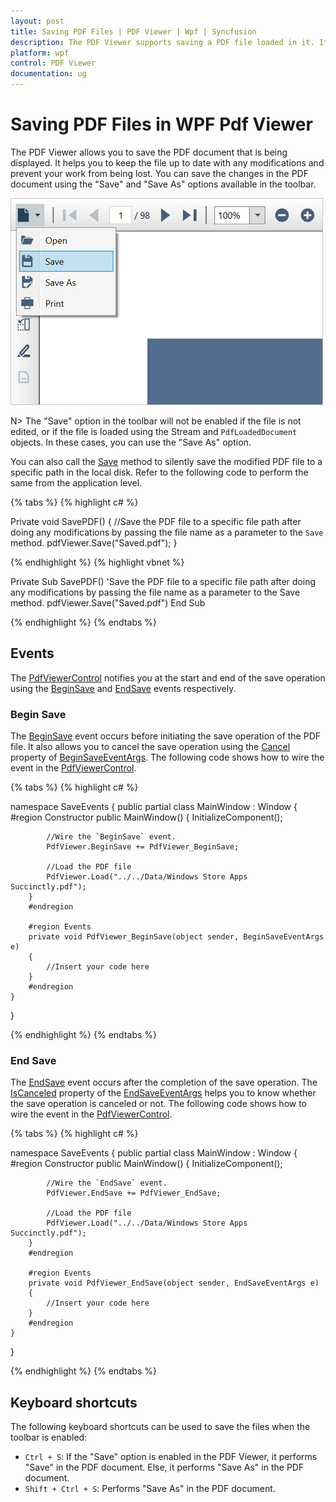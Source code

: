 ```yaml
---
layout: post
title: Saving PDF Files | PDF Viewer | Wpf | Syncfusion
description: The PDF Viewer supports saving a PDF file loaded in it. It keeps the file up to date with any modifications by allowing you to save the file in the local disk.
platform: wpf
control: PDF Viewer
documentation: ug
---
```


# Saving PDF Files in WPF Pdf Viewer

The PDF Viewer allows you to save the PDF document that is being displayed. It helps you to keep the file up to date with any modifications and prevent your work from being lost. You can save the changes in the PDF document using the "Save" and "Save As" options available in the toolbar.

![Save PDF files](Concept-and-Features_images\save_files.png)

N> The "Save" option in the toolbar will not be enabled if the file is not edited, or if the file is loaded using the Stream and `PdfLoadedDocument` objects. In these cases, you can use the "Save As" option.

You can also call the [Save](https://help.syncfusion.com/cr/wpf/Syncfusion.Windows.PdfViewer.PdfViewerControl.html#Syncfusion_Windows_PdfViewer_PdfViewerControl_Save_System_String_) method to silently save the modified PDF file to a specific path in the local disk. Refer to the following code to perform the same from the application level.

{% tabs %}
{% highlight c# %}

Private void SavePDF()
{
    //Save the PDF file to a specific file path after doing any modifications by passing the file name as a parameter to the `Save` method.
    pdfViewer.Save("Saved.pdf");
}

{% endhighlight %}
{% highlight vbnet %}

Private Sub SavePDF()
    'Save the PDF file to a specific file path after doing any modifications by passing the file name as a parameter to the Save method.
    pdfViewer.Save("Saved.pdf")
End Sub

{% endhighlight %}
{% endtabs %}

## Events

The [PdfViewerControl](https://help.syncfusion.com/cr/wpf/Syncfusion.Windows.PdfViewer.PdfViewerControl.html) notifies you at the start and end of the save operation using the [BeginSave](https://help.syncfusion.com/cr/wpf/Syncfusion.Windows.PdfViewer.PdfViewerControl.html#Syncfusion_Windows_PdfViewer_PdfViewerControl_BeginSave) and [EndSave](https://help.syncfusion.com/cr/wpf/Syncfusion.Windows.PdfViewer.PdfViewerControl.html#Syncfusion_Windows_PdfViewer_PdfViewerControl_EndSave) events respectively.

### Begin Save

The [BeginSave](https://help.syncfusion.com/cr/wpf/Syncfusion.Windows.PdfViewer.PdfViewerControl.html#Syncfusion_Windows_PdfViewer_PdfViewerControl_BeginSave) event occurs before initiating the save operation of the PDF file. It also allows you to cancel the save operation using the [Cancel](https://help.syncfusion.com/cr/wpf/Syncfusion.Windows.PdfViewer.BeginSaveEventArgs.html#Syncfusion_Windows_PdfViewer_BeginSaveEventArgs_Cancel) property of [BeginSaveEventArgs](https://help.syncfusion.com/cr/wpf/Syncfusion.Windows.PdfViewer.BeginSaveEventArgs.html). The following code shows how to wire the event in the [PdfViewerControl](https://help.syncfusion.com/cr/wpf/Syncfusion.Windows.PdfViewer.PdfViewerControl.html).

{% tabs %}
{% highlight c# %}

namespace SaveEvents
{
	public partial class MainWindow : Window
	{
		#region Constructor
		public MainWindow()
		{
			InitializeComponent();

			//Wire the `BeginSave` event.
			PdfViewer.BeginSave += PdfViewer_BeginSave;

			//Load the PDF file
			PdfViewer.Load("../../Data/Windows Store Apps Succinctly.pdf");
		}
		#endregion

		#region Events
		private void PdfViewer_BeginSave(object sender, BeginSaveEventArgs e)
		{
			//Insert your code here
		}
		#endregion
	}
}

{% endhighlight %}
{% endtabs %}

### End Save

The [EndSave](https://help.syncfusion.com/cr/wpf/Syncfusion.Windows.PdfViewer.PdfViewerControl.html#Syncfusion_Windows_PdfViewer_PdfViewerControl_EndSave) event occurs after the completion of the save operation.  The [IsCanceled](https://help.syncfusion.com/cr/wpf/Syncfusion.Windows.PdfViewer.EndSaveEventArgs.html#Syncfusion_Windows_PdfViewer_EndSaveEventArgs_IsCanceled) property of the [EndSaveEventArgs](https://help.syncfusion.com/cr/wpf/Syncfusion.Windows.PdfViewer.EndSaveEventArgs.html) helps you to know whether the save operation is canceled or not. The following code shows how to wire the event in the [PdfViewerControl](https://help.syncfusion.com/cr/wpf/Syncfusion.Windows.PdfViewer.PdfViewerControl.html).

{% tabs %}
{% highlight c# %}

namespace SaveEvents
{
    public partial class MainWindow : Window
    {
        #region Constructor
        public MainWindow()
        {
            InitializeComponent();

            //Wire the `EndSave` event.
            PdfViewer.EndSave += PdfViewer_EndSave;

            //Load the PDF file
            PdfViewer.Load("../../Data/Windows Store Apps Succinctly.pdf");
        }
        #endregion

        #region Events
        private void PdfViewer_EndSave(object sender, EndSaveEventArgs e)
        {
            //Insert your code here
        }
        #endregion
    }
}

{% endhighlight %}
{% endtabs %}

## Keyboard shortcuts

The following keyboard shortcuts can be used to save the files when the toolbar is enabled:
* `Ctrl + S`: If the "Save" option is enabled in the PDF Viewer, it performs "Save" in the PDF document. Else, it performs "Save As" in the PDF document.
* `Shift + Ctrl + S`: Performs "Save As" in the PDF document.
